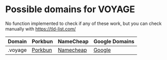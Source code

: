 # Possible domains for VOYAGE

No function implemented to check if any of these work, but you can check manually with https://tld-list.com/

| Domain | Porkbun | NameCheap | Google Domains |
|---|---|---|---|
| .voyage | [Porkbun](https://porkbun.com/checkout/search?prb=e814663da1&tlds=&idnLanguage=&search=search&q=.voyage) | [Namecheap](https://www.namecheap.com/domains/registration/results/?domain=.voyage) | [Google](https://domains.google.com/registrar/search?searchTerm=.voyage) |
